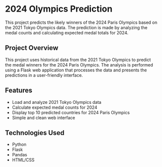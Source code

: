 # 2024 Olympics Prediction

This project predicts the likely winners of the 2024 Paris Olympics based on the 2021 Tokyo Olympics data. The prediction is made by analyzing the medal counts and calculating expected medal totals for 2024.

## Project Overview

This project uses historical data from the 2021 Tokyo Olympics to predict the medal winners for the 2024 Paris Olympics. The analysis is performed using a Flask web application that processes the data and presents the predictions in a user-friendly interface.

## Features

- Load and analyze 2021 Tokyo Olympics data
- Calculate expected medal counts for 2024
- Display top 10 predicted countries for 2024 Paris Olympics
- Simple and clean web interface

## Technologies Used

- Python
- Flask
- Pandas
- HTML/CSS

